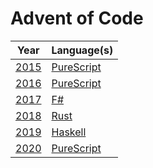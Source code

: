 # Advent of Code

| Year           | Language(s)                     |
| -------------- | ------------------------------- |
| [2015](./2015) | [PureScript](./2015/purescript) |
| [2016](./2016) | [PureScript](./2016/purescript) |
| [2017](./2017) | [F#](./2017/fsharp)             |
| [2018](./2018) | [Rust](./2018/rust)             |
| [2019](./2019) | [Haskell](./2019/haskell)       |
| [2020](./2020) | [PureScript](./2020/purescript) |
